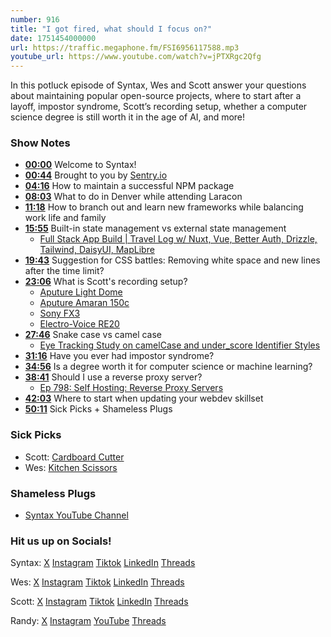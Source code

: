 ```yaml
---
number: 916
title: "I got fired, what should I focus on?"
date: 1751454000000
url: https://traffic.megaphone.fm/FSI6956117588.mp3
youtube_url: https://www.youtube.com/watch?v=jPTXRgc2Qfg
---
```


In this potluck episode of Syntax, Wes and Scott answer your questions about maintaining popular open-source projects, where to start after a layoff, impostor syndrome, Scott’s recording setup, whether a computer science degree is still worth it in the age of AI, and more!

### Show Notes

* **[00:00](#t=00:00)** Welcome to Syntax!
* **[00:44](#t=00:44)** Brought to you by [Sentry.io](https://sentry.io/)
* **[04:16](#t=04:16)** How to maintain a successful NPM package
* **[08:03](#t=08:03)** What to do in Denver while attending Laracon
* **[11:18](#t=11:18)** How to branch out and learn new frameworks while balancing work life and family
* **[15:55](#t=15:55)** Built-in state management vs external state management  
  - [Full Stack App Build | Travel Log w/ Nuxt, Vue, Better Auth, Drizzle, Tailwind, DaisyUI, MapLibre](https://www.youtube.com/watch?v=DK93dqmJJYg)
* **[19:43](#t=19:43)** Suggestion for CSS battles: Removing white space and new lines after the time limit?
* **[23:06](#t=23:06)** What is Scott's recording setup?  
  - [Aputure Light Dome](https://amzn.to/3HoebgC)  
  - [Aputure Amaran 150c](https://amzn.to/4mKYO1U)  
  - [Sony FX3](https://electronics.sony.com/imaging/interchangeable-lens-cameras/all-interchangeable-lens-cameras/p/ilmefx3a)  
  - [Electro-Voice RE20](https://products.electrovoice.com/na/en/re20/)
* **[27:46](#t=27:46)** Snake case vs camel case  
  - [Eye Tracking Study on camelCase and under_score Identifier Styles](https://ieeexplore.ieee.org/document/5521745)
* **[31:16](#t=31:16)** Have you ever had impostor syndrome?
* **[34:56](#t=34:56)** Is a degree worth it for computer science or machine learning?
* **[38:41](#t=38:41)** Should I use a reverse proxy server?  
  - [Ep 798: Self Hosting: Reverse Proxy Servers](https://syntax.fm/show/798/self-hosting-reverse-proxy-servers)
* **[42:03](#t=42:03)** Where to start when updating your webdev skillset
* **[50:11](#t=50:11)** Sick Picks + Shameless Plugs

### Sick Picks

- Scott: [Cardboard Cutter](https://amzn.to/4kpTlfG)
- Wes: [Kitchen Scissors](https://www.amazon.com/s?k=kitchen+scissors&crid=3VAEGVD5TS68I&sprefix=kitchen+scissors)

### Shameless Plugs

- [Syntax YouTube Channel](https://www.youtube.com/@syntaxfm)

### Hit us up on Socials!

Syntax: [X](https://twitter.com/syntaxfm) [Instagram](https://www.instagram.com/syntax_fm/) [Tiktok](https://www.tiktok.com/@syntaxfm) [LinkedIn](https://www.linkedin.com/company/96077407/admin/feed/posts/) [Threads](https://www.threads.net/@syntax_fm)

Wes: [X](https://twitter.com/wesbos) [Instagram](https://www.instagram.com/wesbos/) [Tiktok](https://www.tiktok.com/@wesbos) [LinkedIn](https://www.linkedin.com/in/wesbos/) [Threads](https://www.threads.net/@wesbos)

Scott: [X](https://twitter.com/stolinski) [Instagram](https://www.instagram.com/stolinski/) [Tiktok](https://www.tiktok.com/@stolinski) [LinkedIn](https://www.linkedin.com/in/stolinski/) [Threads](https://www.threads.net/@stolinski)

Randy: [X](https://twitter.com/randyrektor) [Instagram](https://www.instagram.com/randyrektor/) [YouTube](https://www.youtube.com/@randyrektor) [Threads](https://www.threads.net/@randyrektor)